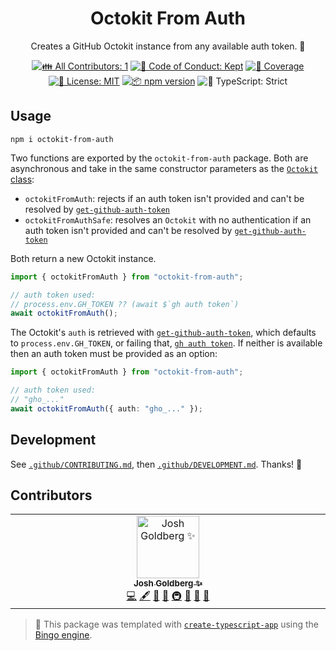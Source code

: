 <h1 align="center">Octokit From Auth</h1>

<p align="center">
	Creates a GitHub Octokit instance from any available auth token.
	🐙
</p>

<p align="center">
	<!-- prettier-ignore-start -->
	<!-- ALL-CONTRIBUTORS-BADGE:START - Do not remove or modify this section -->
	<a href="#contributors" target="_blank"><img alt="👪 All Contributors: 1" src="https://img.shields.io/badge/%F0%9F%91%AA_all_contributors-1-21bb42.svg" /></a>
<!-- ALL-CONTRIBUTORS-BADGE:END -->
	<!-- prettier-ignore-end -->
	<a href="https://github.com/JoshuaKGoldberg/octokit-from-auth/blob/main/.github/CODE_OF_CONDUCT.md" target="_blank"><img alt="🤝 Code of Conduct: Kept" src="https://img.shields.io/badge/%F0%9F%A4%9D_code_of_conduct-kept-21bb42" /></a>
	<a href="https://codecov.io/gh/JoshuaKGoldberg/octokit-from-auth" target="_blank"><img alt="🧪 Coverage" src="https://img.shields.io/codecov/c/github/JoshuaKGoldberg/octokit-from-auth?label=%F0%9F%A7%AA%20coverage" /></a>
	<a href="https://github.com/JoshuaKGoldberg/octokit-from-auth/blob/main/LICENSE.md" target="_blank"><img alt="📝 License: MIT" src="https://img.shields.io/badge/%F0%9F%93%9D_license-MIT-21bb42.svg" /></a>
	<a href="http://npmjs.com/package/octokit-from-auth" target="_blank"><img alt="📦 npm version" src="https://img.shields.io/npm/v/octokit-from-auth?color=21bb42&label=%F0%9F%93%A6%20npm" /></a>
	<img alt="💪 TypeScript: Strict" src="https://img.shields.io/badge/%F0%9F%92%AA_typescript-strict-21bb42.svg" />
</p>

## Usage

```shell
npm i octokit-from-auth
```

Two functions are exported by the `octokit-from-auth` package.
Both are asynchronous and take in the same constructor parameters as the [`Octokit` class](https://github.com/octokit/octokit.js?tab=readme-ov-file#octokit-api-client):

- `octokitFromAuth`: rejects if an auth token isn't provided and can't be resolved by [`get-github-auth-token`](https://github.com/JoshuaKGoldberg/get-github-auth-token)
- `octokitFromAuthSafe`: resolves an `Octokit` with no authentication if an auth token isn't provided and can't be resolved by [`get-github-auth-token`](https://github.com/JoshuaKGoldberg/get-github-auth-token)

Both return a new Octokit instance.

```ts
import { octokitFromAuth } from "octokit-from-auth";

// auth token used:
// process.env.GH_TOKEN ?? (await $`gh auth token`)
await octokitFromAuth();
```

The Octokit's `auth` is retrieved with [`get-github-auth-token`](https://github.com/JoshuaKGoldberg/get-github-auth-token), which defaults to `process.env.GH_TOKEN`, or failing that, [`gh auth token`](https://cli.github.com/manual/gh_auth_token).
If neither is available then an auth token must be provided as an option:

```ts
import { octokitFromAuth } from "octokit-from-auth";

// auth token used:
// "gho_..."
await octokitFromAuth({ auth: "gho_..." });
```

## Development

See [`.github/CONTRIBUTING.md`](./.github/CONTRIBUTING.md), then [`.github/DEVELOPMENT.md`](./.github/DEVELOPMENT.md).
Thanks! 🐙

## Contributors

<!-- spellchecker: disable -->
<!-- ALL-CONTRIBUTORS-LIST:START - Do not remove or modify this section -->
<!-- prettier-ignore-start -->
<!-- markdownlint-disable -->
<table>
  <tbody>
    <tr>
      <td align="center" valign="top" width="14.28%"><a href="http://www.joshuakgoldberg.com/"><img src="https://avatars.githubusercontent.com/u/3335181?v=4?s=100" width="100px;" alt="Josh Goldberg ✨"/><br /><sub><b>Josh Goldberg ✨</b></sub></a><br /><a href="https://github.com/JoshuaKGoldberg/octokit-from-auth/commits?author=JoshuaKGoldberg" title="Code">💻</a> <a href="#content-JoshuaKGoldberg" title="Content">🖋</a> <a href="https://github.com/JoshuaKGoldberg/octokit-from-auth/commits?author=JoshuaKGoldberg" title="Documentation">📖</a> <a href="#ideas-JoshuaKGoldberg" title="Ideas, Planning, & Feedback">🤔</a> <a href="#infra-JoshuaKGoldberg" title="Infrastructure (Hosting, Build-Tools, etc)">🚇</a> <a href="#maintenance-JoshuaKGoldberg" title="Maintenance">🚧</a> <a href="#projectManagement-JoshuaKGoldberg" title="Project Management">📆</a> <a href="#tool-JoshuaKGoldberg" title="Tools">🔧</a></td>
    </tr>
  </tbody>
</table>

<!-- markdownlint-restore -->
<!-- prettier-ignore-end -->

<!-- ALL-CONTRIBUTORS-LIST:END -->
<!-- spellchecker: enable -->

> 💝 This package was templated with [`create-typescript-app`](https://github.com/JoshuaKGoldberg/create-typescript-app) using the [Bingo engine](https://create.bingo).

